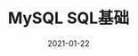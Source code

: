 ---
title: MySQL SQL基础
date: 2021-01-22
sidebar: auto
categories:
 - MySQL
tags:
- MySQL
prev: ./
next: false
---